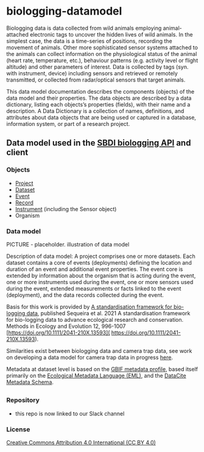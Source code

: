 # biologging-datamodel
Biologging data is data collected from wild animals employing animal-attached electronic tags to uncover the hidden lives of wild animals. In the simplest case, the data is a time-series of positions, recording the movement of animals. Other more sophisticated sensor systems attached to the animals can collect information on the physiological status of the animal (heart rate, temperature, etc.), behaviour patterns (e.g. activity level or flight altitude) and other parameters of interest. Data is collected by tags (syn. with instrument, device) including sensors and retrieved or remotely transmitted, or collected from radar/optical sensors that target animals. 

This data model documentation describes the components (objects) of the data model and their properties. The data objects are described by a data dictionary, listing each objects’s properties (fields), with their name and a description. 
A Data Dictionary is a collection of names, definitions, and attributes about data objects that are being used or captured in a database, information system, or part of a research project.

## Data model used in the [SBDI biologging API](https://github.com/biodiversitydata-se/sensorprojectAPI) and client

### Objects

 - [Project](pages/project.md)
 - [Dataset](pages/dataset.md)
 - [Event](pages/event.md)
 - [Record](pages/record.md)
 - [Instrument](pages/instrument.md) (including the Sensor object)
 - Organism

### Data model

PICTURE - placeholder. illustration of data model

Description of data model: A project comprises one or more datasets. Each dataset contains a core of events (deployments) defining the location and duration of an event and additional event properties. The event core is extended by information about the organism that is acting during the event, one or more instruments used during the event, one or more sensors used during the event, extended measurements or facts linked to the event (deployment), and the data records collected during the event.

Basis for this work is provided by [A standardisation framework for bio-logging data](https://github.com/ocean-tracking-network/biologging_standardization/tree/master), published Sequeira et al. 2021 A standardisation framework for bio-logging data to advance ecological research and conservation. Methods in Ecology and Evolution 12, 996-1007  [https://doi.org/10.1111/2041-210X.13593]( https://doi.org/10.1111/2041-210X.13593).

Similarities exist between biologging data and camera trap data, see work on developing a data model for camera trap data in progress [here](https://docs.google.com/document/d/1DkrjaAyabHc1zqvcJxivTiHp45jQOmGfE4beAtVsUi8/edit#heading=h.avhlbhurvh3v).

Metadata at dataset level is based on the [GBIF metadata profile](https://ipt.gbif.org/manual/en/ipt/latest/gbif-metadata-profile), based itself primarily on the [Ecological Metadata Language (EML)](https://sbclter.msi.ucsb.edu/external/InformationManagement/EML_211_schema/docs/eml-2.1.1/index.html), and the [DataCite Metadata Schema](https://schema.datacite.org/meta/kernel-4.4/).


## 
### Repository

* this repo is now linked to our Slack channel

### License

[Creative Commons Attribution 4.0 International (CC BY 4.0)](https://creativecommons.org/licenses/by/4.0)
